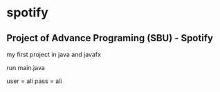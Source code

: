 # spotify
Project of Advance Programing (SBU) - Spotify
---
 my first project in java and javafx
  
 run main.java
 
user = ali   pass = ali

